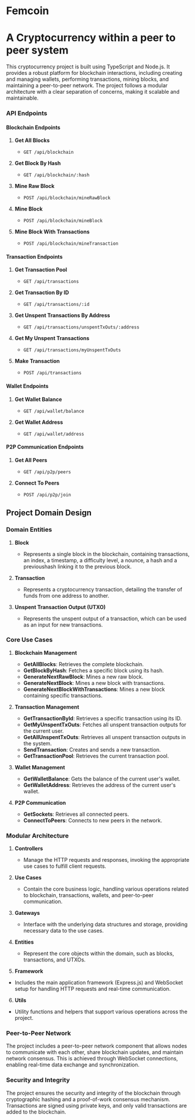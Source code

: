 # Femcoin

# A Cryptocurrency within a peer to peer system

This cryptocurrency project is built using TypeScript and Node.js. It provides a robust platform for blockchain interactions, including creating and managing wallets, performing transactions, mining blocks, and maintaining a peer-to-peer network. The project follows a modular architecture with a clear separation of concerns, making it scalable and maintainable.

### API Endpoints

#### Blockchain Endpoints

1. **Get All Blocks**

   - `GET /api/blockchain`

2. **Get Block By Hash**

   - `GET /api/blockchain/:hash`

3. **Mine Raw Block**

   - `POST /api/blockchain/mineRawBlock`

4. **Mine Block**

   - `POST /api/blockchain/mineBlock`

5. **Mine Block With Transactions**
   - `POST /api/blockchain/mineTransaction`

#### Transaction Endpoints

1. **Get Transaction Pool**

   - `GET /api/transactions`

2. **Get Transaction By ID**

   - `GET /api/transactions/:id`

3. **Get Unspent Transactions By Address**

   - `GET /api/transactions/unspentTxOuts/:address`

4. **Get My Unspent Transactions**

   - `GET /api/transactions/myUnspentTxOuts`

5. **Make Transaction**
   - `POST /api/transactions`

#### Wallet Endpoints

1. **Get Wallet Balance**

   - `GET /api/wallet/balance`

2. **Get Wallet Address**
   - `GET /api/wallet/address`

#### P2P Communication Endpoints

1. **Get All Peers**

   - `GET /api/p2p/peers`

2. **Connect To Peers**
   - `POST /api/p2p/join`

## Project Domain Design

### Domain Entities

1. **Block**

   - Represents a single block in the blockchain, containing transactions, an index, a timestamp, a difficulty level, a nounce, a hash and a previoushash linking it to the previous block.

2. **Transaction**

   - Represents a cryptocurrency transaction, detailing the transfer of funds from one address to another.

3. **Unspent Transaction Output (UTXO)**
   - Represents the unspent output of a transaction, which can be used as an input for new transactions.

### Core Use Cases

1. **Blockchain Management**

   - **GetAllBlocks**: Retrieves the complete blockchain.
   - **GetBlockByHash**: Fetches a specific block using its hash.
   - **GenerateNextRawBlock**: Mines a new raw block.
   - **GenerateNextBlock**: Mines a new block with transactions.
   - **GenerateNextBlockWithTransactions**: Mines a new block containing specific transactions.

2. **Transaction Management**

   - **GetTransactionById**: Retrieves a specific transaction using its ID.
   - **GetMyUnspentTxOuts**: Fetches all unspent transaction outputs for the current user.
   - **GetAllUnspentTxOuts**: Retrieves all unspent transaction outputs in the system.
   - **SendTransaction**: Creates and sends a new transaction.
   - **GetTransactionPool**: Retrieves the current transaction pool.

3. **Wallet Management**

   - **GetWalletBalance**: Gets the balance of the current user's wallet.
   - **GetWalletAddress**: Retrieves the address of the current user's wallet.

4. **P2P Communication**
   - **GetSockets**: Retrieves all connected peers.
   - **ConnectToPeers**: Connects to new peers in the network.

### Modular Architecture

1. **Controllers**

   - Manage the HTTP requests and responses, invoking the appropriate use cases to fulfill client requests.

2. **Use Cases**

   - Contain the core business logic, handling various operations related to blockchain, transactions, wallets, and peer-to-peer communication.

3. **Gateways**

   - Interface with the underlying data structures and storage, providing necessary data to the use cases.

4. **Entities**

   - Represent the core objects within the domain, such as blocks, transactions, and UTXOs.

5. **Framework**

- Includes the main application framework (Express.js) and WebSocket setup for handling HTTP requests and real-time communication.

6. **Utils**

- Utility functions and helpers that support various operations across the project.

### Peer-to-Peer Network

The project includes a peer-to-peer network component that allows nodes to communicate with each other, share blockchain updates, and maintain network consensus. This is achieved through WebSocket connections, enabling real-time data exchange and synchronization.

### Security and Integrity

The project ensures the security and integrity of the blockchain through cryptographic hashing and a proof-of-work consensus mechanism. Transactions are signed using private keys, and only valid transactions are added to the blockchain.
